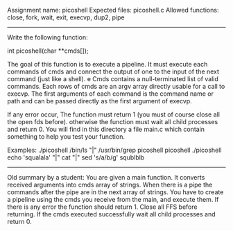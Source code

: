 Assignment name:	picoshell
Expected files:		picoshell.c
Allowed functions:	close, fork, wait, exit, execvp, dup2, pipe
___________________________________________________________________

Write the following function:

int    picoshell(char **cmds[]);

The goal of this function is to execute a pipeline. It must execute each
commands of cmds and connect the output of one to the input of the
next command (just like a shell).
e
Cmds contains a null-terminated list of valid commands. Each rows
of cmds are an argv array directly usable for a call to execvp. The first
arguments of each command is the command name or path and can be passed
directly as the first argument of execvp.

If any error occur, The function must return 1 (you must of course
close all the open fds before). otherwise the function must wait all child
processes and return 0. You will find in this directory a file main.c which
contain something to help you test your function.


Examples: 
./picoshell /bin/ls "|" /usr/bin/grep picoshell
picoshell
./picoshell echo 'squalala' "|" cat "|" sed 's/a/b/g'
squblblb

___________________________________________________________________

Old summary by a student:
You are given a main function. It converts received arguments into cmds array
of strings. When there is a pipe the commands after the pipe are in the next
array of strings. You have to create a pipeline using the cmds you receive from
the main, and execute them. If there is any error the function should return 1.
Close all FFS before returning. If the cmds executed successfully wait all
child processes and return 0.

